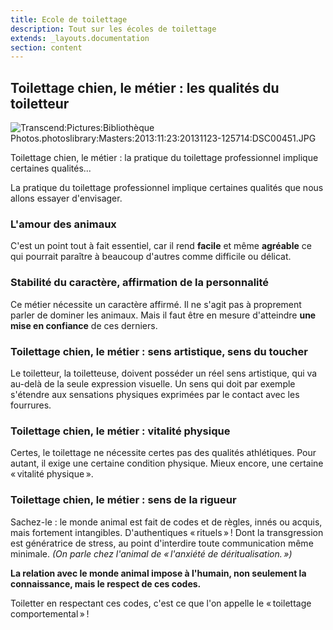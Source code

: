 ```yaml
---
title: Ecole de toilettage
description: Tout sur les écoles de toilettage
extends: _layouts.documentation
section: content
---
```


Toilettage chien, le métier : les qualités du toiletteur
--------------------------------------------------------

![Transcend:Pictures:Bibliothèque
Photos.photoslibrary:Masters:2013:11:23:20131123-125714:DSC00451.JPG](../../../assets/img/tmp-img/image7.jpeg)

Toilettage chien, le métier : la pratique du toilettage professionnel
implique certaines qualités...

La pratique du toilettage professionnel implique certaines qualités que
nous allons essayer d'envisager.

### L'amour des animaux

C'est un point tout à fait essentiel, car il rend **facile** et même
**agréable** ce qui pourrait paraître à beaucoup d'autres comme
difficile ou délicat.

### Stabilité du caractère, affirmation de la personnalité

Ce métier nécessite un caractère affirmé. Il ne s'agit pas à proprement
parler de dominer les animaux. Mais il faut être en mesure d'atteindre
**une mise en confiance** de ces derniers.

### Toilettage chien, le métier : sens artistique, sens du toucher

Le toiletteur, la toiletteuse, doivent posséder un réel sens artistique,
qui va au-delà de la seule expression visuelle. Un sens qui doit par
exemple s'étendre aux sensations physiques exprimées par le contact avec
les fourrures.

### Toilettage chien, le métier : vitalité physique

Certes, le toilettage ne nécessite certes pas des qualités athlétiques.
Pour autant, il exige une certaine condition physique. Mieux encore, une
certaine « vitalité physique ».

### Toilettage chien, le métier : sens de la rigueur

Sachez-le : le monde animal est fait de codes et de règles, innés ou
acquis, mais fortement intangibles. D'authentiques « rituels » ! Dont la
transgression est génératrice de stress, au point d'interdire toute
communication même minimale. *(On parle chez l'animal de « l'anxiété de
déritualisation. »)*

**La relation avec le monde animal impose à l'humain, non seulement la
connaissance, mais le respect de ces codes.**

Toiletter en respectant ces codes, c'est ce que l'on appelle le
« toilettage comportemental » !

